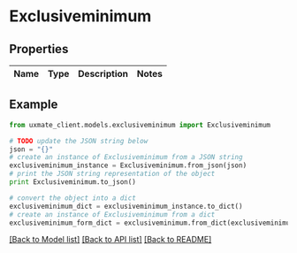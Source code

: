 # Exclusiveminimum


## Properties
Name | Type | Description | Notes
------------ | ------------- | ------------- | -------------

## Example

```python
from uxmate_client.models.exclusiveminimum import Exclusiveminimum

# TODO update the JSON string below
json = "{}"
# create an instance of Exclusiveminimum from a JSON string
exclusiveminimum_instance = Exclusiveminimum.from_json(json)
# print the JSON string representation of the object
print Exclusiveminimum.to_json()

# convert the object into a dict
exclusiveminimum_dict = exclusiveminimum_instance.to_dict()
# create an instance of Exclusiveminimum from a dict
exclusiveminimum_form_dict = exclusiveminimum.from_dict(exclusiveminimum_dict)
```
[[Back to Model list]](../README.md#documentation-for-models) [[Back to API list]](../README.md#documentation-for-api-endpoints) [[Back to README]](../README.md)


